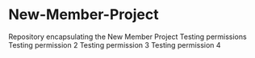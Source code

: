 # New-Member-Project
Repository encapsulating the New Member Project
Testing permissions
Testing permission 2
Testing permission 3
Testing permission 4
